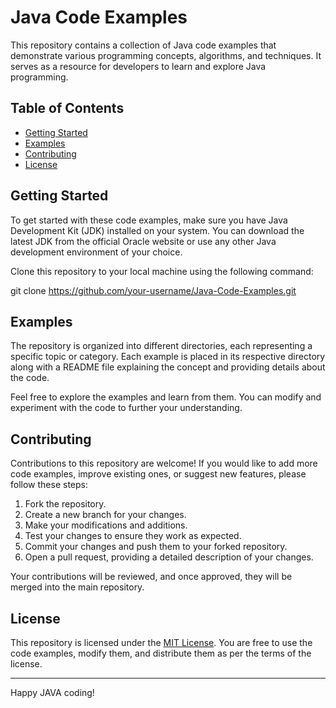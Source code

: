 # Java Code Examples

This repository contains a collection of Java code examples that demonstrate various programming concepts, algorithms, and techniques. It serves as a resource for developers to learn and explore Java programming.

## Table of Contents

- [Getting Started](#getting-started)
- [Examples](#examples)
- [Contributing](#contributing)
- [License](#license)

## Getting Started

To get started with these code examples, make sure you have Java Development Kit (JDK) installed on your system. You can download the latest JDK from the official Oracle website or use any other Java development environment of your choice.

Clone this repository to your local machine using the following command:


git clone https://github.com/your-username/Java-Code-Examples.git


## Examples

The repository is organized into different directories, each representing a specific topic or category. Each example is placed in its respective directory along with a README file explaining the concept and providing details about the code.


Feel free to explore the examples and learn from them. You can modify and experiment with the code to further your understanding.

## Contributing

Contributions to this repository are welcome! If you would like to add more code examples, improve existing ones, or suggest new features, please follow these steps:

1. Fork the repository.
2. Create a new branch for your changes.
3. Make your modifications and additions.
4. Test your changes to ensure they work as expected.
5. Commit your changes and push them to your forked repository.
6. Open a pull request, providing a detailed description of your changes.

Your contributions will be reviewed, and once approved, they will be merged into the main repository.

## License

This repository is licensed under the [MIT License](LICENSE). You are free to use the code examples, modify them, and distribute them as per the terms of the license.

---

Happy JAVA coding!

